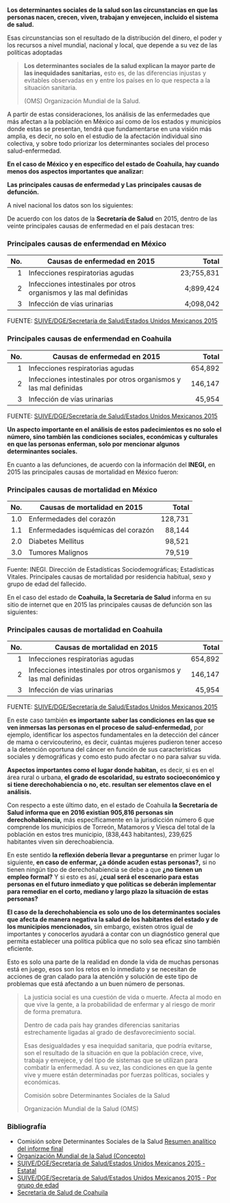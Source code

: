 
**Los determinantes sociales de la salud son las circunstancias en que las personas nacen, crecen, viven, trabajan y envejecen, incluido el sistema de salud.**

Esas circunstancias son el resultado de la distribución del dinero, el poder y los recursos a nivel mundial, nacional y local, que depende a su vez de las políticas adoptadas

>**Los determinantes sociales de la salud explican la mayor parte de las inequidades sanitarias,** esto es, de las diferencias injustas y evitables observadas en y entre los países en lo que respecta a la situación sanitaria.
>
>(OMS) Organización Mundial de la Salud.

A partir de estas consideraciones, los análisis de las enfermedades que más afectan a la población en México así como de los  estados y municipios donde estas se presentan, tendrá que fundamentarse en una visión más amplia, es decir, no solo en el estudio de la afectación individual sino colectiva, y sobre todo priorizar los determinantes sociales del proceso salud-enfermedad.

**En el caso de México y en específico del estado de Coahuila, hay cuando menos dos aspectos importantes que analizar:**

**Las principales causas de enfermedad y Las principales causas de defunción.**

A nivel nacional los datos son los siguientes:

De acuerdo con los datos de la **Secretaría de Salud** en 2015, dentro de las veinte principales causas de enfermedad en el país destacan tres:

### Principales causas de enfermendad en México

No. | Causas de enfermedad en 2015                                      | Total
---:|-------------------------------------------------------------------|-----------:
  1 | Infecciones respiratorias agudas                                  | 23;755,831
  2 | Infecciones intestinales por otros organismos y las mal definidas |  4;899,424
  3 | Infección de vías urinarias                                       |  4;098,042

FUENTE: [SUIVE/DGE/Secretaría de Salud/Estados Unidos Mexicanos 2015](http://www.epidemiologia.salud.gob.mx/anuario/2015/principales/nacional/grupo_edad.pdf)

### Principales causas de enfermendad en Coahuila

No. | Causas de enfermedad en 2015                                      | Total
---:|-------------------------------------------------------------------|--------:
  1 | Infecciones respiratorias agudas                                  | 654,892
  2 | Infecciones intestinales por otros organismos y las mal definidas | 146,147
  3 | Infección de vías urinarias                                       |  45,954

FUENTE: [SUIVE/DGE/Secretaría de Salud/Estados Unidos Mexicanos 2015](http://www.epidemiologia.salud.gob.mx/anuario/2015/principales/estatal_institucion/coah.pdf)

**Un aspecto importante en el análisis de estos padecimientos es no solo el número, sino también las condiciones sociales, económicas y culturales en que las personas enferman, solo por mencionar algunos determinantes sociales.**

En cuanto a las defunciones, de acuerdo con la información del **INEGI,** en 2015 las principales causas de mortalidad en México fueron:

### Principales causas de mortalidad en México

No.   | Causas de mortalidad en 2015                                      | Total
-----:|-------------------------------------------------------------------|--------:
  1.0 | Enfermedades del corazón                                          | 128,731
  1.1 | Enfermedades isquémicas del corazón                               |  88,144
  2.0 | Diabetes Mellitus                                                 |  98,521
  3.0 | Tumores Malignos                                                  |  79,519

Fuente: INEGI. Dirección de Estadísticas Sociodemográficas; Estadísticas Vitales. Principales causas de mortalidad por residencia habitual, sexo y grupo de edad del fallecido.

En el caso del estado de **Coahuila, la Secretaría de Salud** informa en su sitio de internet que en 2015 las principales causas de defunción son las siguientes:

### Principales causas de mortalidad en Coahuila

No. | Causas de mortalidad en 2015                                      | Total
---:|-------------------------------------------------------------------|--------:
  1 | Infecciones respiratorias agudas                                  | 654,892
  2 | Infecciones intestinales por otros organismos y las mal definidas | 146,147
  3 | Infección de vías urinarias                                       |  45,954

FUENTE: [SUIVE/DGE/Secretaría de Salud/Estados Unidos Mexicanos 2015](http://www.epidemiologia.salud.gob.mx/anuario/2015/principales/estatal_institucion/coah.pdf)

En este caso también **es importante saber las condiciones en las que se ven inmersas las personas en el proceso de salud-enfermedad,** por ejemplo, identificar los aspectos fundamentales en la detección del cáncer de mama o cervicouterino, es decir, cuántas mujeres pudieron tener acceso a la detención oportuna del cáncer en función de sus características sociales y demográficas y como esto pudo afectar o no para salvar su vida.

**Aspectos importantes como el lugar donde habitan,** es decir,  si es en el área rural o urbana, **el grado de escolaridad, su estrato socioeconómico y si tiene derechohabiencia o no, etc. resultan ser elementos clave en el análisis.**

Con respecto a este último dato, en el estado de Coahuila **la Secretaría de Salud informa que en 2016 existían 905,816 personas sin derechohabiencia,** más específicamente en la jurisdicción número 6 que comprende los municipios de Torreón, Matamoros y Viesca del total de la población en estos tres municipio, (838,443 habitantes), 239,625 habitantes viven sin derechoabiencia.

En este sentido **la reflexión debería llevar a preguntarse** en primer lugar lo siguiente, **en caso de enfermar, ¿a dónde acuden estas personas?,** si no tienen ningún tipo de derechohabiencia se debe a que **¿no tienen un empleo formal?** Y si esto es así, **¿cual será el escenario para estas personas en el futuro inmediato y que políticas se deberán implementar para remediar en el corto, mediano y largo plazo la situación de estas personas?**

**El caso de la derechohabiencia es solo uno de los determinantes sociales que afecta de manera negativa la salud de los habitantes del estado y de los municipios mencionados,** sin embargo, existen otros igual de importantes y conocerlos ayudará a contar con un diagnóstico general que permita establecer una política pública que no solo sea eficaz sino también eficiente.

Esto es solo una parte de la realidad en donde la vida de muchas personas está en juego, esos son los retos en lo inmediato y se necesitan de acciones de gran calado para la atención y solución de este tipo de problemas que está afectando a un buen número de personas.

>La justicia social es una cuestión de vida o muerte. Afecta al modo en que vive la gente, a la probabilidad de enfermar y al riesgo de morir de forma prematura.
>
>Dentro de cada país hay grandes diferencias sanitarias estrechamente ligadas al grado de desfavorecimiento social.
>
>Esas desigualdades y esa inequidad sanitaria, que podría evitarse, son el resultado de la situación en que la población crece, vive, trabaja y envejece, y del tipo de sistemas que se utilizan para combatir la enfermedad. A su vez, las condiciones en que la gente vive y muere están determinadas por fuerzas políticas, sociales y económicas.
>
>Comisión sobre Determinantes Sociales de la Salud
>
>Organización Mundial de la Salud (OMS)

### Bibliografía

* Comisión sobre Determinantes Sociales de la Salud [Resumen analítico del informe final](http://apps.who.int/iris/bitstream/10665/69830/1/WHO_IER_CSDH_08.1_spa.pdf)
* [Organización Mundial de la Salud (Concepto)](http://www.who.int/social_determinants/es/)
* [SUIVE/DGE/Secretaría de Salud/Estados Unidos Mexicanos 2015 - Estatal](http://www.epidemiologia.salud.gob.mx/anuario/2015/principales/estatal_institucion/coah.pdf)
* [SUIVE/DGE/Secretaría de Salud/Estados Unidos Mexicanos 2015 - Por grupo de edad](http://www.epidemiologia.salud.gob.mx/anuario/2015/principales/nacional/grupo_edad.pdf)
* [Secretaría de Salud de Coahuila](http://www.saludcoahuila.gob.mx/)
